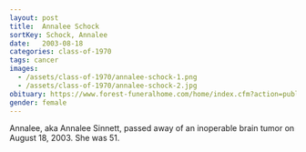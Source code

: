 ```yaml
---
layout: post
title:  Annalee Schock
sortKey: Schock, Annalee
date:   2003-08-18
categories: class-of-1970
tags: cancer
images:
  - /assets/class-of-1970/annalee-schock-1.png
  - /assets/class-of-1970/annalee-schock-2.jpg
obituary: https://www.forest-funeralhome.com/home/index.cfm?action=public%3Aobituaries.view&o_id=477992&fh_id=12052
gender: female
---
```

Annalee, aka Annalee Sinnett, passed away of an inoperable brain tumor on August 18, 2003. She was 51.
